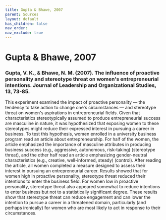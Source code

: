 ```yaml
---
title: Gupta & Bhawe, 2007
parent: Sources
layout: default
has_children: false
nav_order: 
nav_exclude: true
---
```


# Gupta & Bhawe, 2007

### Gupta, V. K., & Bhawe, N. M. (2007). The influence of proactive personality and stereotype threat on women's entrepreneurial intentions. Journal of Leadership and Organizational Studies, 13, 73-85.

This experiment examined the impact of proactive personality — the tendency to take action to change one's circumstances — and stereotype threat on women's aspirations in entrepreneurial fields. Given that characteristics stereotypically assumed to produce entrepreneurial success are masculine in nature, it was hypothesized that exposing women to these stereotypes might reduce their expressed interest in pursuing a career in business. To test this hypothesis, women enrolled in a university business program read an article about entrepreneurship. For half of the women, the article emphasized the importance of masculine attributes in producing business success (e.g., aggressive, autonomous, risk-taking) (stereotype threat), and the other half read an article emphasizing gender-neutral characteristics (e.g., creative, well-informed, steady) (control). After reading the article, all women completed a measure designed to assess their interest in pursuing an entrepreneurial career. Results showed that for women high in proactive personality, stereotype threat reduced their intentions to enter the business field. For women low in proactive personality, stereotype threat also appeared somewhat to reduce intentions to enter business but not to a statistically significant degree. These results show that stereotype threat can reduce engagement and can lower the intention to pursue a career in a threatened domain, particularly (and perhaps ironically) for women who are most likely to act in response to their circumstances.
